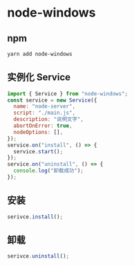 # node-windows

## npm

```powershell
yarn add node-windows
```

## 实例化 Service

```js
import { Service } from "node-windows";
const service = new Service({
  name: "node-server",
  script: "./main.js",
  description: "说明文字",
  abortOnError: true,
  nodeOptions: [],
});
service.on("install", () => {
  service.start();
});
service.on("uninstall", () => {
  console.log("卸载成功");
});
```

## 安装

```js
serivce.install();
```

## 卸载

```js
serivce.uninstall();
```
